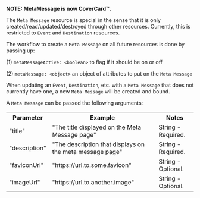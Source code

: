 **NOTE: MetaMessage is now CoverCard™.**

The `Meta Message` resource is special in the sense that it is only created/read/updated/destroyed through other resources.  Currently, this is restricted to `Event` and `Destination` resources.

The workflow to create a `Meta Message` on all future resources is done by passing up:

(1) `metaMessageActive: <boolean>` to flag if it should be on or off

(2) `metaMessage: <object>` an object of attributes to put on the `Meta Message`

When updating an `Event`, `Destination`, etc. with a `Meta Message` that does not currently have one, a new `Meta Message` will be created and bound.

A `Meta Message` can be passed the following arguments:

<table>
  <tr>
    <th>Parameter</th>
    <th>Example</th>
    <th>Notes</th>
  </tr>
  <tr>
    <td>"title"</td>
    <td>"The title displayed on the Meta Message page"</td>
    <td>String - Required.</td>
  </tr>
  <tr>
    <td>"description"</td>
    <td>"The description that displays on the meta message page"</td>
    <td>String - Required.</td>
  </tr>
  <tr>
    <td>"faviconUrl"</td>
    <td>"https://url.to.some.favicon"</td>
    <td>String - Optional.</td>
  </tr>
  <tr>
    <td>"imageUrl"</td>
    <td>"https://url.to.another.image"</td>
    <td>String - Optional.</td>
  </tr>
</table>
